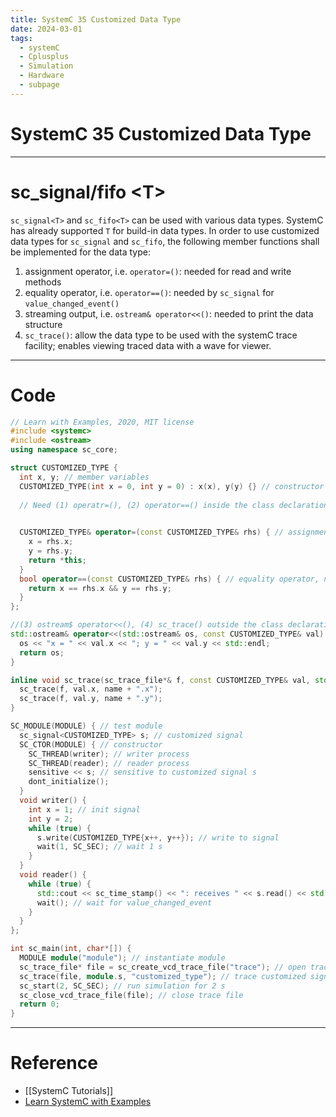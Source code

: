 ```yaml
---
title: SystemC 35 Customized Data Type
date: 2024-03-01
tags:
  - systemC
  - Cplusplus
  - Simulation
  - Hardware
  - subpage
---
```

# SystemC 35 Customized Data Type

---

# sc_signal/fifo \<T\>

`sc_signal<T>` and `sc_fifo<T>` can be used with various data types. SystemC has already supported `T` for build-in data types.
In order to use customized data types for `sc_signal` and `sc_fifo`, the following member functions shall be implemented for the data type:
1. assignment operator, i.e. `operator=()`: needed for read and write methods
2. equality operator, i.e. `operator==()`: needed by `sc_signal` for `value_changed_event()`
3. streaming output, i.e. `ostream& operator<<()`: needed to print the data structure
4. `sc_trace()`: allow the data type to be used with the systemC trace facility; enables viewing traced data with a wave for viewer.

---

# Code

```cpp
// Learn with Examples, 2020, MIT license
#include <systemc>
#include <ostream>
using namespace sc_core;

struct CUSTOMIZED_TYPE {
  int x, y; // member variables
  CUSTOMIZED_TYPE(int x = 0, int y = 0) : x(x), y(y) {} // constructor
  
  // Need (1) operatr=(), (2) operator==() inside the class declaration!

  
  CUSTOMIZED_TYPE& operator=(const CUSTOMIZED_TYPE& rhs) { // assignment operator, needed for read() write()
    x = rhs.x;
    y = rhs.y;
    return *this;
  }
  bool operator==(const CUSTOMIZED_TYPE& rhs) { // equality operator, needed for value_changed_event()
    return x == rhs.x && y == rhs.y;
  }
};

//(3) ostream$ operator<<(), (4) sc_trace() outside the class declaration!
std::ostream& operator<<(std::ostream& os, const CUSTOMIZED_TYPE& val) { // streaming output, needed for printing
  os << "x = " << val.x << "; y = " << val.y << std::endl;
  return os;
}

inline void sc_trace(sc_trace_file*& f, const CUSTOMIZED_TYPE& val, std::string name) { // needed for tracing
  sc_trace(f, val.x, name + ".x");
  sc_trace(f, val.y, name + ".y");
}

SC_MODULE(MODULE) { // test module
  sc_signal<CUSTOMIZED_TYPE> s; // customized signal
  SC_CTOR(MODULE) { // constructor
    SC_THREAD(writer); // writer process
    SC_THREAD(reader); // reader process
    sensitive << s; // sensitive to customized signal s
    dont_initialize();
  }
  void writer() {
    int x = 1; // init signal
    int y = 2;
    while (true) {
      s.write(CUSTOMIZED_TYPE{x++, y++}); // write to signal
      wait(1, SC_SEC); // wait 1 s
    }
  }
  void reader() {
    while (true) {
      std::cout << sc_time_stamp() << ": receives " << s.read() << std::endl; // read from signal
      wait(); // wait for value_changed_event
    }
  }
};

int sc_main(int, char*[]) {
  MODULE module("module"); // instantiate module
  sc_trace_file* file = sc_create_vcd_trace_file("trace"); // open trace file
  sc_trace(file, module.s, "customized_type"); // trace customized signal
  sc_start(2, SC_SEC); // run simulation for 2 s
  sc_close_vcd_trace_file(file); // close trace file
  return 0;
}

```



---

# Reference

- [[SystemC Tutorials]]
- [Learn SystemC with Examples](https://www.learnwithexamples.com/)


